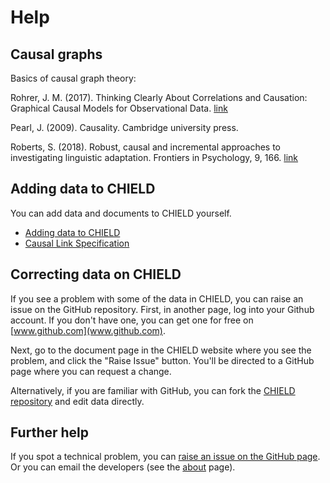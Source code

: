 
<script type="text/javascript" src="js/jquery-3.2.1.min.js"></script>

<link rel="stylesheet" href="https://maxcdn.bootstrapcdn.com/bootstrap/4.0.0-alpha.6/css/bootstrap.min.css" integrity="sha384-rwoIResjU2yc3z8GV/NPeZWAv56rSmLldC3R/AZzGRnGxQQKnKkoFVhFQhNUwEyJ" crossorigin="anonymous">

<script src="https://maxcdn.bootstrapcdn.com/bootstrap/4.0.0-alpha.6/js/bootstrap.min.js" integrity="sha384-vBWWzlZJ8ea9aCX4pEW3rVHjgjt7zpkNpZk+02D9phzyeVkE+jo0ieGizqPLForn" crossorigin="anonymous"></script>

<script type="text/javascript">
$(document).ready(function(){
  $('#header').load('header.html', function(){
    $('#HelpHREF').addClass('active');
  }); 
});
</script>

<div id="header"></div>



# Help

## Causal graphs

Basics of causal graph theory:

Rohrer, J. M. (2017). Thinking Clearly About Correlations and Causation: Graphical Causal Models for Observational Data. [link](http://journals.sagepub.com/doi/full/10.1177/2515245917745629)

Pearl, J. (2009). Causality. Cambridge university press.

Roberts, S. (2018). Robust, causal and incremental approaches to investigating linguistic adaptation. Frontiers in Psychology, 9, 166. [link](https://www.frontiersin.org/articles/10.3389/fpsyg.2018.00166/abstract)


## Adding data to CHIELD

You can add data and documents to CHIELD yourself.


-  [Adding data to CHIELD](Help_AddingData.html)
-  [Causal Link Specification](Help_CausalLinkSpecifications.html)

## Correcting data on CHIELD

If you see a problem with some of the data in CHIELD, you can raise an issue on the GitHub repository.  First, in another page, log into your Github account.  If you don't have one, you can get one for free on [www.github.com](www.github.com).  

Next, go to the document page in the CHIELD website where you see the problem, and click the "Raise Issue" button.  You'll be directed to a GitHub page where you can request a change.

Alternatively, if you are familiar with GitHub, you can fork the [CHIELD repository](https://github.com/CHIELDOnline/CHIELD) and edit data directly.


## Further help

If you spot a technical problem, you can [raise an issue on the GitHub page](https://github.com/CHIELDOnline/CHIELD/issues/new).  Or you can email the developers (see the [about](about.html) page).